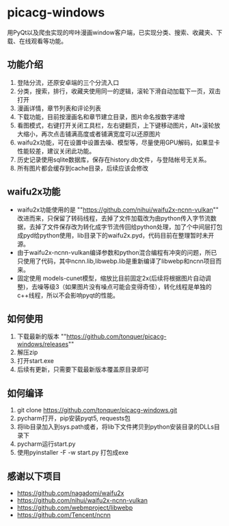 # picacg-windows
用PyQt以及爬虫实现的哔咔漫画window客户端，已实现分类、搜索、收藏夹、下载、在线观看等功能。

## 功能介绍
1. 登陆分流，还原安卓端的三个分流入口
2. 分类，搜索，排行，收藏夹使用同一的逻辑，滚轮下滑自动加载下一页，双击打开
3. 漫画详情，章节列表和评论列表
4. 下载功能，目前按漫画名和章节建立目录，图片命名按数字递增
5. 看图模式，右键打开关闭工具栏，左右键翻页，上下键移动图片，Alt+滚轮放大缩小，再次点击铺满高度或者铺满宽度可以还原图片
6. waifu2x功能，可在设置中设置去噪、模型等，尽量使用GPU解码，如果显卡性能较差，建议关闭此功能。
7. 历史记录使用sqlite数据库，保存在history.db文件，与登陆帐号无关系。
8. 所有图片都会缓存到cache目录，后续应该会修改

## waifu2x功能
- waifu2x功能使用的是 ""https://github.com/nihui/waifu2x-ncnn-vulkan"" 改进而来，只保留了转码线程，去掉了文件加载改为由python传入字节流数据，去掉了文件保存改为转化成字节流传回给python处理，加了个中间层打包成pyd给python使用，lib目录下的waifu2x.pyd，代码目前在整理暂时未开源。
- 由于waifu2x-ncnn-vulkan编译参数和python混合编程有冲突的问题，所已只使用了代码，其中ncnn.lib,libwebp.lib是重新编译了libwebp和ncnn项目而来。
- 固定使用 models-cunet模型，缩放比目前固定2x(后续将根据图片自动调整)，去噪等级3（如果图片没有噪点可能会变得奇怪），转化线程是单独的c++线程，所以不会影响pyqt的性能。

## 如何使用
1. 下载最新的版本 ""https://github.com/tonquer/picacg-windows/releases""
2. 解压zip
3. 打开start.exe
4. 后续有更新，只需要下载最新版本覆盖原目录即可

## 如何编译
1. git clone https://github.com/tonquer/picacg-windows.git
2. pycharm打开，pip安装pyqt5, requests包
3. 将lib目录加入到sys.path或者，将lib下文件拷贝到python安装目录的DLLs目录下
4. pycharm运行start.py
5. 使用pyinstaller -F -w start.py 打包成exe

## 感谢以下项目
- https://github.com/nagadomi/waifu2x
- https://github.com/nihui/waifu2x-ncnn-vulkan
- https://github.com/webmproject/libwebp
- https://github.com/Tencent/ncnn
